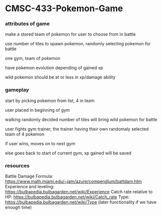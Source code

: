 # CMSC-433-Pokemon-Game

### attributes of game

make a stored team of pokemon for user to choose from in battle

use number of tiles to spawn pokemon, randomly selecting pokemon for battle

one gym, team of pokemon

have pokemon evolution depending of gained xp

wild pokemon should be at or less in xp/damage ability

### gameplay

start by picking pokemon from list, 4 in team

user placed in beginning of gym

walking randomly decided number of tiles will bring wild pokemon for battle

user fights gym trainer, the trainer having their own randomaly selected team of 4 pokemon

if user wins, moves on to next gym

else goes back to start of current gym, xp gained will be saved



### resources
Battle Damage Formula: https://www.math.miami.edu/~jam/azure/compendium/battdam.htm
Experience and leveling: https://bulbapedia.bulbagarden.net/wiki/Experience
Catch rate relative to HP: https://bulbapedia.bulbagarden.net/wiki/Catch_rate
Type: https://bulbapedia.bulbagarden.net/wiki/Type (later functionality if we have enough time)
